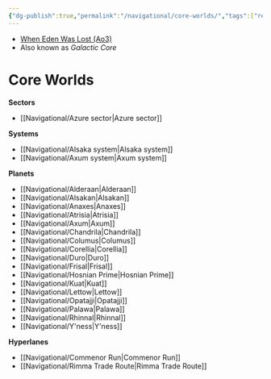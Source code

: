 ```yaml
---
{"dg-publish":true,"permalink":"/navigational/core-worlds/","tags":["region","map","rimma","perlemian","commenor","unfinished"]}
---
```


- [When Eden Was Lost (Ao3)](https://archiveofourown.org/works/19334440/chapters/45992584)
- Also known as *Galactic Core*
# Core Worlds


**Sectors**
- [[Navigational/Azure sector\|Azure sector]]

**Systems**
- [[Navigational/Alsaka system\|Alsaka system]]
- [[Navigational/Axum system\|Axum system]]

**Planets**
- [[Navigational/Alderaan\|Alderaan]]
- [[Navigational/Alsakan\|Alsakan]]
- [[Navigational/Anaxes\|Anaxes]]
- [[Navigational/Atrisia\|Atrisia]]
- [[Navigational/Axum\|Axum]]
- [[Navigational/Chandrila\|Chandrila]]
- [[Navigational/Columus\|Columus]]
- [[Navigational/Corellia\|Corellia]]
- [[Navigational/Duro\|Duro]]
- [[Navigational/Frisal\|Frisal]]
- [[Navigational/Hosnian Prime\|Hosnian Prime]]
- [[Navigational/Kuat\|Kuat]]
- [[Navigational/Lettow\|Lettow]]
- [[Navigational/Opatajji\|Opatajji]]
- [[Navigational/Palawa\|Palawa]]
- [[Navigational/Rhinnal\|Rhinnal]]
- [[Navigational/Y'ness\|Y'ness]]

**Hyperlanes**
- [[Navigational/Commenor Run\|Commenor Run]]
- [[Navigational/Rimma Trade Route\|Rimma Trade Route]]
